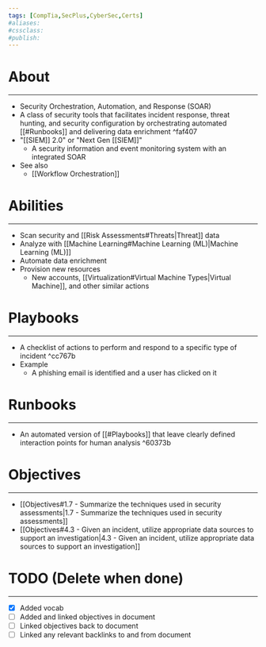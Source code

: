 ```yaml
---
tags: [CompTia,SecPlus,CyberSec,Certs]
#aliases:
#cssclass:
#publish:
---
```


# About
---
- Security Orchestration, Automation, and Response (SOAR)
- A class of security tools that facilitates incident response, threat hunting, and security configuration by orchestrating automated [[#Runbooks]] and delivering data enrichment ^faf407
- "[[SIEM]] 2.0" or "Next Gen [[SIEM]]"
	- A security information and event monitoring system with an integrated SOAR
- See also
	- [[Workflow Orchestration]]

# Abilities
---
- Scan security and [[Risk Assessments#Threats|Threat]] data
- Analyze with [[Machine Learning#Machine Learning (ML)|Machine Learning (ML)]]
- Automate data enrichment
- Provision new resources
	- New accounts, [[Virtualization#Virtual Machine Types|Virtual Machine]], and other similar actions

# Playbooks
---
- A checklist of actions to perform and respond to a specific type of incident ^cc767b
- Example
	- A phishing email is identified and a user has clicked on it

# Runbooks
---
- An automated version of [[#Playbooks]] that leave clearly defined interaction points for human analysis ^60373b

# Objectives
---
- [[Objectives#1.7 - Summarize the techniques used in security assessments|1.7 - Summarize the techniques used in security assessments]]
- [[Objectives#4.3 - Given an incident, utilize appropriate data sources to support an investigation|4.3 - Given an incident, utilize appropriate data sources to support an investigation]]

# TODO (Delete when done)
---
- [x] Added vocab
- [ ] Added and linked objectives in document
- [ ] Linked objectives back to document
- [ ] Linked any relevant backlinks to and from document